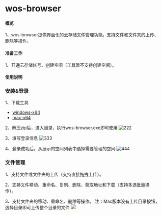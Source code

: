 # wos-browser

#### 概览
1、wos-browser提供界面化的云存储文件管理功能。支持文件和文件夹的上传、删除等操作。

#### 准备工作
1、开通云存储帐号、创建空间（工具暂不支持创建空间）。

#### 使用说明
### 安装&登录
1、下载工具
* [windows-x64](http://wcsd.chinanetcenter.com/tool/wos-browser-win32-x64.zip)
* [mac-x64](http://wcsd.chinanetcenter.com/tool/wos-browser-mac-x64.zip)

2、解压zip后，进入目录，执行wos-browser.exe即可使用
![222](http://wcsd.chinanetcenter.com/guide-wos-browser-pics/1.png)  

3、填写登录信息
![333](http://wcsd.chinanetcenter.com/guide-wos-browser-pics/22.png)  

4、登录成功后，从展示的空间列表中选择需要管理的空间
![444](http://wcsd.chinanetcenter.com/guide-wos-browser-pics/3.png)  


### 文件管理
1、支持文件或文件夹的上传（支持直接拖拽上传）。

2、支持文件移动、重命名、复制、删除、获取地址和下载（支持多选批量操作）。

3、支持文件夹的移动、重命名、删除等操作。
注：Mac版本没有上传目录按钮，选择目录即可上传整个目录的文件
![](http://wcsd.chinanetcenter.com/guide-wos-browser-pics/4.png)  

